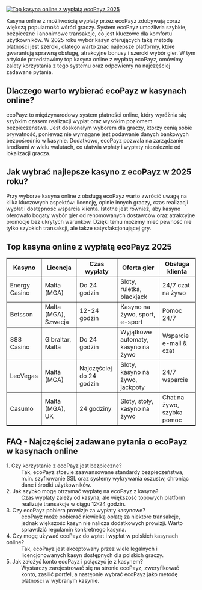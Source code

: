 [![Top kasyna online z wypłatą ecoPayz 2025](https://123-caf.pages.dev/gitsignup.png)](https://vrmoo.ru/Bt82HjjY)

<div>     <p>Kasyna online z możliwością wypłaty przez ecoPayz zdobywają coraz większą popularność wśród graczy. System ecoPayz umożliwia szybkie, bezpieczne i anonimowe transakcje, co jest kluczowe dla komfortu użytkowników. W 2025 roku wybór kasyn oferujących taką metodę płatności jest szeroki, dlatego warto znać najlepsze platformy, które gwarantują sprawną obsługę, atrakcyjne bonusy i szeroki wybór gier. W tym artykule przedstawimy top kasyna online z wypłatą ecoPayz, omówimy zalety korzystania z tego systemu oraz odpowiemy na najczęściej zadawane pytania.</p>        <h2>Dlaczego warto wybierać ecoPayz w kasynach online?</h2>     <p>ecoPayz to międzynarodowy system płatności online, który wyróżnia się szybkim czasem realizacji wypłat oraz wysokim poziomem bezpieczeństwa. Jest doskonałym wyborem dla graczy, którzy cenią sobie prywatność, ponieważ nie wymagane jest podawanie danych bankowych bezpośrednio w kasynie. Dodatkowo, ecoPayz pozwala na zarządzanie środkami w wielu walutach, co ułatwia wpłaty i wypłaty niezależnie od lokalizacji gracza.</p>        <h2>Jak wybrać najlepsze kasyno z ecoPayz w 2025 roku?</h2>     <p>Przy wyborze kasyna online z obsługą ecoPayz warto zwrócić uwagę na kilka kluczowych aspektów: licencję, opinie innych graczy, czas realizacji wypłat i dostępność wsparcia klienta. Istotne jest również, aby kasyno oferowało bogaty wybór gier od renomowanych dostawców oraz atrakcyjne promocje bez ukrytych warunków. Dzięki temu możemy mieć pewność nie tylko szybkich transakcji, ale także satysfakcjonującej gry.</p>        <h2>Top kasyna online z wypłatą ecoPayz 2025</h2>     <table border="1" cellpadding="8" cellspacing="0" style="border-collapse: collapse; width: 100%;">       <thead>         <tr>           <th>Kasyno</th>           <th>Licencja</th>           <th>Czas wypłaty</th>           <th>Oferta gier</th>           <th>Obsługa klienta</th>         </tr>       </thead>       <tbody>         <tr>           <td>Energy Casino</td>           <td>Malta (MGA)</td>           <td>Do 24 godzin</td>           <td>Sloty, ruletka, blackjack</td>           <td>24/7 czat na żywo</td>         </tr>         <tr>           <td>Betsson</td>           <td>Malta (MGA), Szwecja</td>           <td>12-24 godzin</td>           <td>Kasyno na żywo, sport, e-sport</td>           <td>Pomoc 24/7</td>         </tr>         <tr>           <td>888 Casino</td>           <td>Gibraltar, Malta</td>           <td>Do 24 godzin</td>           <td>Wyjątkowe automaty, kasyno na żywo</td>           <td>Wsparcie e-mail & czat</td>         </tr>         <tr>           <td>LeoVegas</td>           <td>Malta (MGA)</td>           <td>Najczęściej do 24 godzin</td>           <td>Sloty, kasyno na żywo, jackpoty</td>           <td>24/7 wsparcie</td>         </tr>         <tr>           <td>Casumo</td>           <td>Malta (MGA), UK</td>           <td>24 godziny</td>           <td>Sloty, stoły, kasyno na żywo</td>           <td>Chat na żywo, szybka pomoc</td>         </tr>       </tbody>     </table>        <h2>FAQ - Najczęściej zadawane pytania o ecoPayz w kasynach online</h2>     <dl>       <dt>1. Czy korzystanie z ecoPayz jest bezpieczne?</dt>       <dd>Tak, ecoPayz stosuje zaawansowane standardy bezpieczeństwa, m.in. szyfrowanie SSL oraz systemy wykrywania oszustw, chroniąc dane i środki użytkowników.</dd>          <dt>2. Jak szybko mogę otrzymać wypłatę na ecoPayz z kasyna?</dt>       <dd>Czas wypłaty zależy od kasyna, ale większość topowych platform realizuje transakcje w ciągu 12-24 godzin.</dd>          <dt>3. Czy ecoPayz pobiera prowizje za wypłaty kasynowe?</dt>       <dd>ecoPayz może pobierać niewielką opłatę za niektóre transakcje, jednak większość kasyn nie nalicza dodatkowych prowizji. Warto sprawdzić regulamin konkretnego kasyna.</dd>          <dt>4. Czy mogę używać ecoPayz do wpłat i wypłat w polskich kasynach online?</dt>       <dd>Tak, ecoPayz jest akceptowany przez wiele legalnych i licencjonowanych kasyn dostępnych dla polskich graczy.</dd>          <dt>5. Jak założyć konto ecoPayz i połączyć je z kasynem?</dt>       <dd>Wystarczy zarejestrować się na stronie ecoPayz, zweryfikować konto, zasilić portfel, a następnie wybrać ecoPayz jako metodę płatności w wybranym kasynie.</dd>     </dl>   </div>